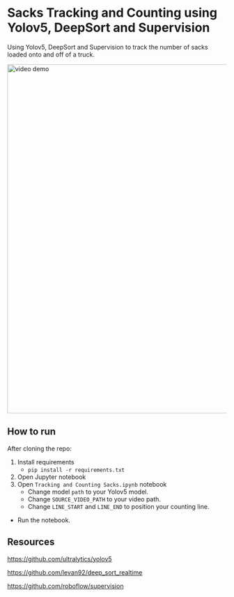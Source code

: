 # Sacks Tracking and Counting using Yolov5, DeepSort and Supervision
Using Yolov5, DeepSort and Supervision to track the number of sacks loaded onto and off of a truck.

<img src="demo.gif" alt="video demo" width="800"/>

## How to run
After cloning the repo:
1. Install requirements
   - `pip install -r requirements.txt`
2. Open Jupyter notebook
3. Open `Tracking and Counting Sacks.ipynb` notebook
   - Change model `path` to your Yolov5 model. 
   - Change `SOURCE_VIDEO_PATH` to your video path.
   - Change `LINE_START` and `LINE_END` to position your counting line.
- Run the notebook.

## Resources
https://github.com/ultralytics/yolov5

https://github.com/levan92/deep_sort_realtime

https://github.com/roboflow/supervision
